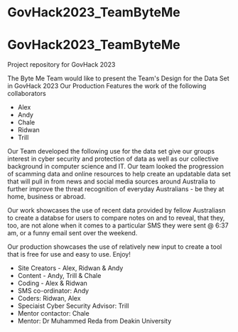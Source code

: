# GovHack2023_TeamByteMe
# GovHack2023_TeamByteMe
Project repository for GovHack 2023

The Byte Me Team would like to present the Team's Design for the Data Set in GovHack 2023
Our Production Features the work of the following collaborators

* Alex
* Andy
* Chale
* Ridwan
* Trill

Our Team developed the following use for the data set give our groups interest in cyber security and protection of data as well as our collective background in computer science and IT.
Our team looked the progression of scamming data and online resources to help create an updatable data set that will pull in from news and social media sources around Australia to further improve the threat recognition of everyday Australians - be they at home, business or abroad.

Our work showcases the use of recent data provided by fellow Australiasn to create a databse for users to compare notes on and to reveal, that they, too, are not alone when it comes to a particular SMS they were sent @ 6:37 am, or a funny email sent over the weekend.

Our production showcases the use of relatively new input to create a tool that is free for use and easy to use.  Enjoy!

* Site Creators - Alex, Ridwan & Andy
* Content - Andy, Trill & Chale
* Coding - Alex & Ridwan
* SMS co-ordinator: Andy
* Coders: Ridwan, Alex
* Speciaist Cyber Security Advisor: Trill
* Mentor contactor: Chale
* Mentor: Dr Muhammed Reda from Deakin University

